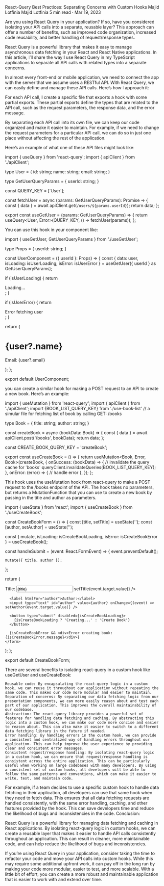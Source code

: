 React-Query Best Practices: Separating Concerns with Custom Hooks
Majid Lotfinia
Majid Lotfinia
5 min read
·
Mar 19, 2023

Are you using React Query in your application? If so, have you considered isolating your API calls into a separate, reusable layer? This approach can offer a number of benefits, such as improved code organization, increased code reusability, and better handling of request/response types.

React Query is a powerful library that makes it easy to manage asynchronous data fetching in your React and React Native applications. In this article, I’ll share the way I use React Query in my TypeScript applications to separate all API calls with related types into a separate concerns.

In almost every front-end or mobile application, we need to connect the app with the server that we assume uses a RESTful API. With React Query, we can easily define and manage these API calls. Here’s how I approach it:

For each API call, I create a specific file that exports a hook with some partial exports. These partial exports define the types that are related to the API call, such as the request parameters, the response data, and the error message.

By separating each API call into its own file, we can keep our code organized and make it easier to maintain. For example, if we need to change the request parameters for a particular API call, we can do so in just one place without affecting the rest of the application.

Here’s an example of what one of these API files might look like:

import { useQuery } from 'react-query';
import { apiClient } from './apiClient';

type User = {
id: string;
name: string;
email: string;
}

type GetUserQueryParams = {
userId: string;
}

const QUERY_KEY = ['User'];

const fetchUser = async (params: GetUserQueryParams): Promise<User> => {
const { data } = await apiClient.get(`/users/${params.userId}`);
return data;
};

export const useGetUser = (params: GetUserQueryParams) => {
return useQuery<User, Error>(QUERY_KEY, () => fetchUser(params));
};

You can use this hook in your component like:

import { useGetUser, GetUserQueryParams } from './useGetUser';

type Props = {
userId: string;
}

const UserComponent = ({ userId }: Props) => {
const { data: user, isLoading: isUserLoading, isError: isUserError } = useGetUser({ userId } as GetUserQueryParams);

if (isUserLoading) {
return <div>Loading...</div>;
}

if (isUserError) {
return <div>Error fetching user</div>;
}

return (
<div>
<h1>{user?.name}</h1>
<p>Email: {user?.email}</p>
</div>
);
};

export default UserComponent;

you can create a similar hook for making a POST request to an API to create a new book. Here’s an example:

import { useMutation } from 'react-query';
import { apiClient } from './apiClient';
import {BOOK_LIST_QUERY_KEY} from './use-book-list' // a simular file for fetching list of book by calling GET: /books

type Book = {
title: string;
author: string;
}

const createBook = async (bookData: Book) => {
const { data } = await apiClient.post('/books', bookData);
return data;
};

const CREATE_BOOK_QUERY_KEY = 'createBook';

export const useCreateBook = () => {
return useMutation<Book, Error, Book>(createBook, {
onSuccess: (bookData) => {
// invalidate the query cache for 'books'
queryClient.invalidateQueries(BOOK_LIST_QUERY_KEY);
},
onError: (error) => {
// handle error
},
});
};

This hook uses the useMutation hook from react-query to make a POST request to the /books endpoint of the API. The hook takes no parameters, but returns a MutationFunction that you can use to create a new book by passing in the title and author as parameters.

import { useState } from 'react';
import { useCreateBook } from './useCreateBook';

const CreateBookForm = () => {
const [title, setTitle] = useState('');
const [author, setAuthor] = useState('');

const { mutate, isLoading: isCreateBookLoading, isError: isCreateBookError } = useCreateBook();

const handleSubmit = (event: React.FormEvent<HTMLFormElement>) => {
event.preventDefault();

    mutate({ title, author });

};

return (
<form onSubmit={handleSubmit}>
<label htmlFor="title">Title:</label>
<input type="text" id="title" value={title} onChange={(event) => setTitle(event.target.value)} />

      <label htmlFor="author">Author:</label>
      <input type="text" id="author" value={author} onChange={(event) => setAuthor(event.target.value)} />

      <button type="submit" disabled={isCreateBookLoading}>
        {isCreateBookLoading ? 'Creating...' : 'Create Book'}
      </button>

      {isCreateBookError && <div>Error creating book: {isCreateBookError.message}</div>}
    </form>

);
};

export default CreateBookForm;

There are several benefits to isolating react-query in a custom hook like useGetUser and useCreateBook:

    Reusable code: By encapsulating the react-query logic in a custom hook, we can reuse it throughout our application without repeating the same code. This makes our code more modular and easier to maintain.
    Separation of concerns: By separating our data fetching logic from our presentation components, we can more easily reason about and test each part of our application. This improves the overall maintainability of our codebase.
    Abstraction: The react-query library provides a powerful set of features for handling data fetching and caching. By abstracting this logic into a custom hook, we can make our code more concise and easier to reason about. This can also make it easier to switch to a different data fetching library in the future if needed.
    Error handling: By handling errors in the custom hook, we can provide a consistent and centralized way of handling errors throughout our application. This can help improve the user experience by providing clear and consistent error messages.
    Consistent request/response handling: By isolating react-query logic in a custom hook, we can ensure that request/response handling is consistent across the entire application. This can be particularly useful when working on large codebases with many developers. By using a consistent set of custom hooks, all developers will be able to follow the same patterns and conventions, which can make it easier to write, test, and maintain code.

For example, if a team decides to use a specific custom hook to handle data fetching in their application, all developers can use that same hook when they need to fetch data. This ensures that all data fetching requests are handled consistently, with the same error handling, caching, and other features provided by the hook. This can save developers time and reduce the likelihood of bugs and inconsistencies in the code.
Conclusion:

React Query is a powerful library for managing data fetching and caching in React applications. By isolating react-query logic in custom hooks, we can create a reusable layer that makes it easier to handle API calls consistently throughout an application. This can result in cleaner, more maintainable code, and can help reduce the likelihood of bugs and inconsistencies.

If you’re using React Query in your application, consider taking the time to refactor your code and move your API calls into custom hooks. While this may require some additional upfront work, it can pay off in the long run by making your code more modular, easier to test, and more scalable. With a little bit of effort, you can create a more robust and maintainable application that is easier to work with and extend over time.
